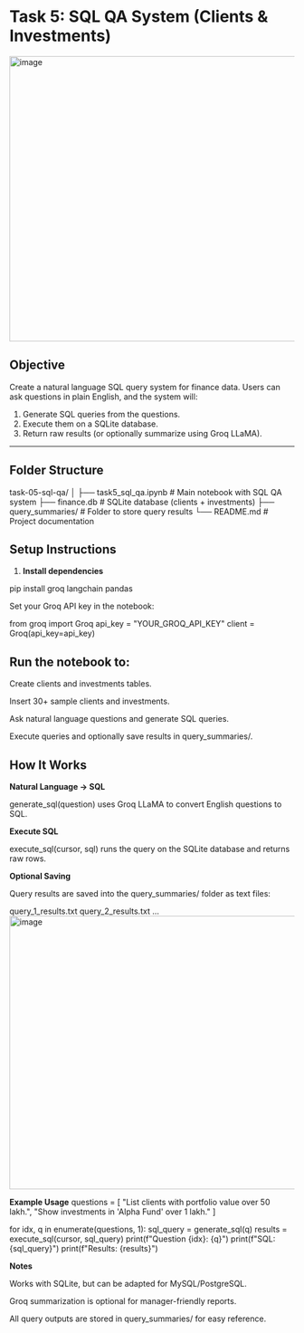 # Task 5: SQL QA System (Clients & Investments)
<img width="718" height="504" alt="image" src="https://github.com/user-attachments/assets/73055d63-3cd4-40a2-ad32-078e8aff0875" />



## Objective
Create a natural language SQL query system for finance data. Users can ask questions in plain English, and the system will:

1. Generate SQL queries from the questions.
2. Execute them on a SQLite database.
3. Return raw results (or optionally summarize using Groq LLaMA).

---

## Folder Structure

task-05-sql-qa/
│
├── task5_sql_qa.ipynb       # Main notebook with SQL QA system
├── finance.db               # SQLite database (clients + investments)
├── query_summaries/         # Folder to store query results
└── README.md                # Project documentation

## Setup Instructions

1. **Install dependencies**  

pip install groq langchain pandas 


Set your Groq API key in the notebook:

from groq import Groq
api_key = "YOUR_GROQ_API_KEY"
client = Groq(api_key=api_key)


## Run the notebook to:

Create clients and investments tables.

Insert 30+ sample clients and investments.

Ask natural language questions and generate SQL queries.

Execute queries and optionally save results in query_summaries/.

## How It Works

**Natural Language → SQL**

generate_sql(question) uses Groq LLaMA to convert English questions to SQL.

**Execute SQL**

execute_sql(cursor, sql) runs the query on the SQLite database and returns raw rows.

**Optional Saving**

Query results are saved into the query_summaries/ folder as text files:

query_1_results.txt
query_2_results.txt
...
<img width="710" height="483" alt="image" src="https://github.com/user-attachments/assets/fcdde9ca-33ac-4f37-8d20-70e767f34b1c" />


**Example Usage**
questions = [
    "List clients with portfolio value over 50 lakh.",
    "Show investments in 'Alpha Fund' over 1 lakh."
]

for idx, q in enumerate(questions, 1):
    sql_query = generate_sql(q)
    results = execute_sql(cursor, sql_query)
    print(f"Question {idx}: {q}")
    print(f"SQL: {sql_query}")
    print(f"Results: {results}")

**Notes**

Works with SQLite, but can be adapted for MySQL/PostgreSQL.

Groq summarization is optional for manager-friendly reports.

All query outputs are stored in query_summaries/ for easy reference.
